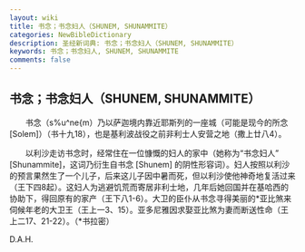 ```yaml
---
layout: wiki
title: 书念；书念妇人（SHUNEM, SHUNAMMITE）
categories: NewBibleDictionary
description: 圣经新词典: 书念；书念妇人（SHUNEM, SHUNAMMITE）
keywords: 书念；书念妇人, SHUNEM, SHUNAMMITE
comments: false
---
```


## 书念；书念妇人（SHUNEM, SHUNAMMITE）

　　书念（s%u^ne{m）乃以萨迦境内靠近耶斯列的一座城（可能是现今的所念 [Solem]）（书十九18），也是基利波战役之前非利士人安营之地（撒上廿八4）。

　　以利沙走访书念时，经常住在一位慷慨的妇人的家中（她称为“书念妇人” [Shunammite]，这词乃衍生自书念 [Shunem] 的阴性形容词）。妇人按照以利沙的预言果然生了一个儿子，后来这儿子因中暑而死，但以利沙使他神奇地复活过来（王下四8起）。这妇人为逃避饥荒而寄居非利士地，几年后她回国并在基哈西的协助下，得回原有的家产（王下八1-6）。大卫的臣仆从书念寻得美丽的*亚比煞来伺候年老的大卫王（王上一3、15）。亚多尼雅因求娶亚比煞为妻而断送性命（王上二17、21-22）。（*书拉密）

D.A.H.








